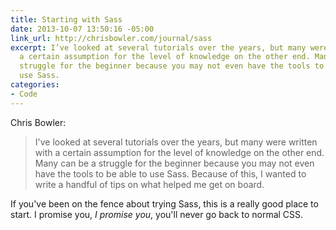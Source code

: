 ```yaml
---
title: Starting with Sass
date: 2013-10-07 13:50:16 -05:00
link_url: http://chrisbowler.com/journal/sass
excerpt: I’ve looked at several tutorials over the years, but many were written with
  a certain assumption for the level of knowledge on the other end. Many can be a
  struggle for the beginner because you may not even have the tools to be able to
  use Sass.
categories:
- Code
---
```


Chris Bowler:

> I've looked at several tutorials over the years, but many were written with a certain assumption for the level of knowledge on the other end. Many can be a struggle for the beginner because you may not even have the tools to be able to use Sass. Because of this, I wanted to write a handful of tips on what helped me get on board.

If you've been on the fence about trying Sass, this is a really good place to start. I promise you, *I promise you*, you'll never go back to normal CSS.
